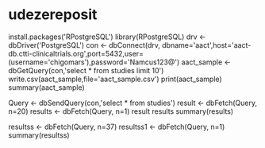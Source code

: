 # udezereposit
install.packages('RPostgreSQL')
library(RPostgreSQL)
drv <- dbDriver('PostgreSQL')
con <- dbConnect(drv, dbname='aact',host='aact-db.ctti-clinicaltrials.org',port=5432,user=(username='chigomars'),password='Namcus123@')
aact_sample <- dbGetQuery(con,'select * from studies limit 10')
write.csv(aact_sample,file='aact_sample.csv')
print(aact_sample)
summary(aact_sample)

Query <- dbSendQuery(con,'select * from studies')
result <- dbFetch(Query, n=20)
results <- dbFetch(Query, n=1)
result
results
summary(results)

resultss <- dbFetch(Query, n=37)
resultss1 <- dbFetch(Query, n=1)
summary(resultss)



